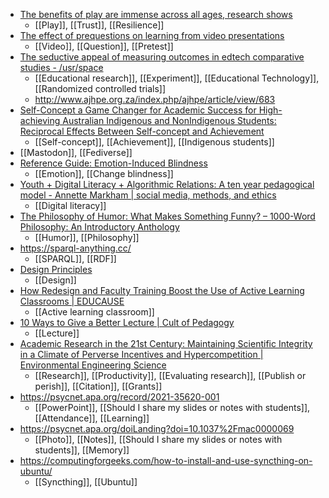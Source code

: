 - [The benefits of play are immense across all ages, research shows](https://hechingerreport.org/want-resilient-and-well-adjusted-kids-let-them-play/)
	- [[Play]], [[Trust]], [[Resilience]]
- [The effect of prequestions on learning from video presentations](https://psycnet.apa.org/doiLanding?doi=10.1016%2Fj.jarmac.2016.07.014)
	- [[Video]], [[Question]], [[Pretest]]
- [The seductive appeal of measuring outcomes in edtech comparative studies - /usr/space](https://www.mrowe.co.za/blog/2022/11/the-seductive-appeal-of-measuring-outcomes-in-edtech-comparative-studies/)
	- [[Educational research]], [[Experiment]], [[Educational Technology]], [[Randomized controlled trials]]
	- http://www.ajhpe.org.za/index.php/ajhpe/article/view/683
- [Self-Concept a Game Changer for Academic Success for High-achieving Australian Indigenous and NonIndigenous Students: Reciprocal Effects Between Self-concept and Achievement](https://www.sciencedirect.com/science/article/abs/pii/S0361476X22000947?dgcid=raven_sd_aip_email)
	- [[Self-concept]], [[Achievement]], [[Indigenous students]]
- [[Mastodon]], [[Fediverse]]
- [Reference Guide: Emotion-Induced Blindness](https://www.mostbecoming.com/post/reference-guide-emotion-induced-blindness)
	- [[Emotion]], [[Change blindness]]
- [Youth + Digital Literacy + Algorithmic Relations: A ten year pedagogical model - Annette Markham | social media, methods, and ethics](https://annettemarkham.com/2022/11/digital-literacy-ten-year-pedagogy/)
	- [[Digital literacy]]
- [The Philosophy of Humor: What Makes Something Funny? – 1000-Word Philosophy: An Introductory Anthology](https://1000wordphilosophy.com/2022/11/20/the-philosophy-of-humor/)
	- [[Humor]], [[Philosophy]]
- https://sparql-anything.cc/
	- [[SPARQL]], [[RDF]]
- [Design Principles](https://principles.design/)
	- [[Design]]
- [How Redesign and Faculty Training Boost the Use of Active Learning Classrooms | EDUCAUSE](https://er.educause.edu/articles/2022/11/how-redesign-and-faculty-training-boost-the-use-of-active-learning-classrooms)
	- [[Active learning classroom]]
- [10 Ways to Give a Better Lecture | Cult of Pedagogy](https://www.cultofpedagogy.com/better-lecture/)
	- [[Lecture]]
- [Academic Research in the 21st Century: Maintaining Scientific Integrity in a Climate of Perverse Incentives and Hypercompetition | Environmental Engineering Science](https://www.liebertpub.com/doi/10.1089/ees.2016.0223)
	- [[Research]], [[Productivity]], [[Evaluating research]], [[Publish or perish]], [[Citation]], [[Grants]]
- https://psycnet.apa.org/record/2021-35620-001
	- [[PowerPoint]], [[Should I share my slides or notes with students]], [[Attendance]], [[Learning]]
- https://psycnet.apa.org/doiLanding?doi=10.1037%2Fmac0000069
	- [[Photo]], [[Notes]], [[Should I share my slides or notes with students]], [[Memory]]
- https://computingforgeeks.com/how-to-install-and-use-syncthing-on-ubuntu/
	- [[Syncthing]], [[Ubuntu]]